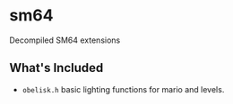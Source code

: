 # sm64
Decompiled SM64 extensions

## What's Included

* ``obelisk.h`` basic lighting functions for mario and levels.

